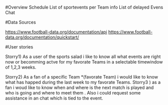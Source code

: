 #Overview
Schedule 
List of sportevents per Team info 
List of delayed Evens
Chat

#Data Sources

https://www.football-data.org/documentation/api 
https://www.football-data.org/documentation/quickstart/ 


#User stories

Storry1) As a user of the sports salad i like to know all what events are right now
 or becomming actve  for my favorate Teams in a  selectable timewindow of 1,2,3 weeks.

Storry2) As a fan of a specific Team *(favorate Team) i would like to know what has happed during the last week to my favorate Teams.
Storry3 ) as a fan i woud like to know when and where is the next match is played and
who is going and where to meet them . Also i could request some assistance in an chat which
is tied to the event.






